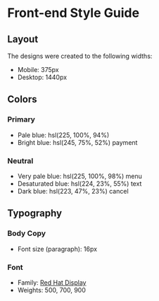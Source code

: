 # Front-end Style Guide

## Layout

The designs were created to the following widths:

- Mobile: 375px
- Desktop: 1440px

## Colors

### Primary

- Pale blue: hsl(225, 100%, 94%)
- Bright blue: hsl(245, 75%, 52%) payment

### Neutral

- Very pale blue: hsl(225, 100%, 98%) menu
- Desaturated blue: hsl(224, 23%, 55%) text
- Dark blue: hsl(223, 47%, 23%) cancel

## Typography

### Body Copy

- Font size (paragraph): 16px

### Font

- Family: [Red Hat Display](https://fonts.google.com/specimen/Red+Hat+Display)
- Weights: 500, 700, 900
